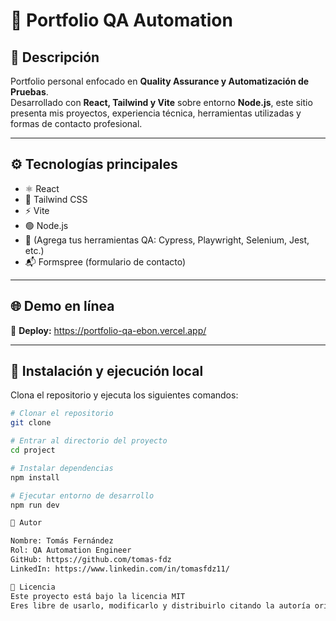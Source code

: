 # 🤖 Portfolio QA Automation

## 🧾 Descripción

Portfolio personal enfocado en **Quality Assurance y Automatización de Pruebas**.  
Desarrollado con **React, Tailwind y Vite** sobre entorno **Node.js**, este sitio presenta mis proyectos, experiencia técnica, herramientas utilizadas y formas de contacto profesional.

---

## ⚙️ Tecnologías principales

- ⚛️ React  
- 💨 Tailwind CSS  
- ⚡ Vite  
- 🟢 Node.js  
- 🧪 (Agrega tus herramientas QA: Cypress, Playwright, Selenium, Jest, etc.)  
- 📬 Formspree (formulario de contacto)

---

## 🌐 Demo en línea

🔗 **Deploy:** https://portfolio-qa-ebon.vercel.app/

---

## 🚀 Instalación y ejecución local

Clona el repositorio y ejecuta los siguientes comandos:

```bash
# Clonar el repositorio
git clone 

# Entrar al directorio del proyecto
cd project

# Instalar dependencias
npm install

# Ejecutar entorno de desarrollo
npm run dev

👤 Autor

Nombre: Tomás Fernández
Rol: QA Automation Engineer
GitHub: https://github.com/tomas-fdz
LinkedIn: https://www.linkedin.com/in/tomasfdz11/

🪪 Licencia
Este proyecto está bajo la licencia MIT
Eres libre de usarlo, modificarlo y distribuirlo citando la autoría original.


